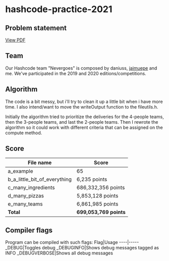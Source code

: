 # hashcode-practice-2021
 
## Problem statement
[View PDF](https://github.com/alorodri/hashcode-practice-2021/blob/main/src/practice_round_2021_v3.pdf)

## Team
Our Hashcode team "Nevergoes" is composed by daniuss, [jaimuepe](https://github.com/jaimuepe) and me. We've participated in the 2019 and 2020 editions/competitions.

## Algorithm
The code is a bit messy, but i'll try to clean it up a little bit when i have more time. I also intend/want to move the writeOutput function to the fileutils.h.

Initially the algorithm tried to prioritize the deliveries for the 4-people teams, then the 3-people teams, and last the 2-people teams.
Then I rewrote the algorithm so it could work with different criteria that can be assigned on the compute method.

## Score
File name | Score
----------|-------
a_example|65
b_a_little_bit_of_everything|6,235 points
c_many_ingredients|686,332,356 points
d_many_pizzas|5,853,128 points
e_many_teams|6,861,985 points
**Total**|**699,053,769 points**

## Compiler flags
Program can be compiled with such flags:
Flag|Usage
----|-----
_DEBUG|Toggles debug
_DEBUGINFO|Shows debug messages tagged as INFO
_DEBUGVERBOSE|Shows all debug messages
